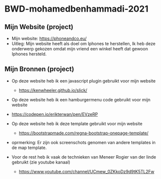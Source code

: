 # BWD-mohamedbenhammadi-2021

## Mijn Website (project) 

* Mijn website: https://phoneandco.eu/
* Uitleg: Mijn website heeft als doel om Iphones te herstellen, Ik heb deze onderwerp gekozen omdat mijn vriend een winkel heeft dat gewoon Iphones hersteld.

## Mijn Bronnen (project)

* Op deze website heb ik een javascript plugin gebruikt voor mijn website
  * https://kenwheeler.github.io/slick/

* Op deze website heb ik een hamburgermenu code  gebruikt voor mijn website
 * https://codepen.io/erikterwan/pen/EVzeRP

* Op deze website heb ik deze template gebruikt voor mijn website 
  * https://bootstrapmade.com/regna-bootstrap-onepage-template/

* oprmerking: Er zijn ook screenschots genomen van andere templates in de map template.

* Voor de rest heb ik vaak de technieken van Meneer Rogier van der linde gebruikt (zie youtube kanaal)
  *  https://www.youtube.com/channel/UCmew_0ZKkoDz9d9tK5TL2Fw





